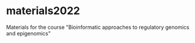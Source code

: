 # materials2022
Materials for the course "Bioinformatic approaches to regulatory genomics and epigenomics"
